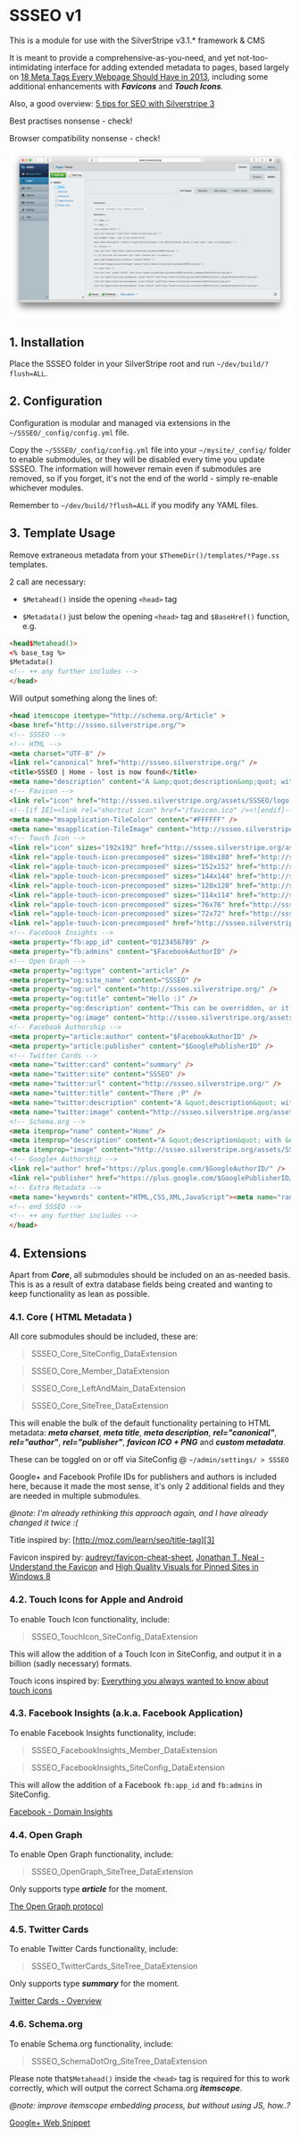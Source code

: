 SSSEO v1
========

This is a module for use with the SilverStripe v3.1.* framework & CMS

It is meant to provide a comprehensive-as-you-need, and yet not-too-intimidating interface for adding extended metadata to pages, based largely on [18 Meta Tags Every Webpage Should Have in 2013][1], including some additional enhancements with **_Favicons_** and **_Touch Icons_**.

Also, a good overview: [5 tips for SEO with Silverstripe 3][2]

Best practises nonsense - check!

Browser compatibility nonsense - check!

![Screenshot](composer-screenshot.png)

## 1. Installation

Place the SSSEO folder in your SilverStripe root and run `~/dev/build/?flush=ALL`.

## 2. Configuration

Configuration is modular and managed via extensions in the `~/SSSEO/_config/config.yml` file.

Copy the `~/SSSEO/_config/config.yml` file into your `~/mysite/_config/` folder to enable submodules, or they will be disabled every time you update SSSEO. The information will however remain even if submodules are removed, so if you forget, it's not the end of the world - simply re-enable whichever modules.

Remember to `~/dev/build/?flush=ALL` if you modify any YAML files.

## 3. Template Usage

Remove extraneous metadata from your `$ThemeDir()/templates/*Page.ss` templates.

2 call are necessary:

+ `$Metahead()` inside the opening `<head>` tag

+ `$Metadata()` just below the opening `<head>` tag and `$BaseHref()` function, e.g.

```html
<head$Metahead()>
<% base_tag %>
$Metadata()
<!-- ++ any further includes -->
</head>
```

Will output something along the lines of:

```html
<head itemscope itemtype="http://schema.org/Article" >
<base href="http://ssseo.silverstripe.org/">
<!-- SSSEO -->
<!-- HTML -->
<meta charset="UTF-8" />
<link rel="canonical" href="http://ssseo.silverstripe.org/" />
<title>SSSEO | Home - lost is now found</title>
<meta name="description" content="A &amp;quot;description&amp;quot; with &amp;#039;both&amp;#039; quotes in &amp;amp; some | other &amp;lt;nonsense&amp;gt;" />
<!-- Favicon -->
<link rel="icon" href="http://ssseo.silverstripe.org/assets/SSSEO/logo.png" />
<!--[if IE]><link rel="shortcut icon" href="/favicon.ico" /><![endif]-->
<meta name="msapplication-TileColor" content="#FFFFFF" />
<meta name="msapplication-TileImage" content="http://ssseo.silverstripe.org/assets/SSSEO/logo.png" />
<!-- Touch Icon -->
<link rel="icon" sizes="192x192" href="http://ssseo.silverstripe.org/assets/SSSEO/TouchIcon/_resampled/SetSize192192-logo.png">
<link rel="apple-touch-icon-precomposed" sizes="180x180" href="http://ssseo.silverstripe.org/assets/SSSEO/TouchIcon/_resampled/SetSize180180-logo.png">
<link rel="apple-touch-icon-precomposed" sizes="152x152" href="http://ssseo.silverstripe.org/assets/SSSEO/TouchIcon/logo.png">
<link rel="apple-touch-icon-precomposed" sizes="144x144" href="http://ssseo.silverstripe.org/assets/SSSEO/TouchIcon/_resampled/SetSize144144-logo.png">
<link rel="apple-touch-icon-precomposed" sizes="120x120" href="http://ssseo.silverstripe.org/assets/SSSEO/TouchIcon/_resampled/SetSize120120-logo.png">
<link rel="apple-touch-icon-precomposed" sizes="114x114" href="http://ssseo.silverstripe.org/assets/SSSEO/TouchIcon/_resampled/SetSize114114-logo.png">
<link rel="apple-touch-icon-precomposed" sizes="76x76" href="http://ssseo.silverstripe.org/assets/SSSEO/TouchIcon/_resampled/SetSize7676-logo.png">
<link rel="apple-touch-icon-precomposed" sizes="72x72" href="http://ssseo.silverstripe.org/assets/SSSEO/TouchIcon/_resampled/SetSize7272-logo.png">
<link rel="apple-touch-icon-precomposed" href="http://ssseo.silverstripe.org/assets/SSSEO/TouchIcon/_resampled/SetSize5757-logo.png"><!-- 57×57px -->
<!-- Facebook Insights -->
<meta property="fb:app_id" content="0123456789" />
<meta property="fb:admins" content="$FacebookAuthorID" />
<!-- Open Graph -->
<meta property="og:type" content="article" />
<meta property="og:site_name" content="SSSEO" />
<meta property="og:url" content="http://ssseo.silverstripe.org/" />
<meta property="og:title" content="Hello :)" />
<meta property="og:description" content="This can be overridden, or it will default to &#039;&lt;meta name=&quot;description&quot;&#039;... /&gt;" />
<meta property="og:image" content="http://ssseo.silverstripe.org/assets/SSSEO/OpenGraph/test.jpg" />
<!-- Facebook Authorship -->
<meta property="article:author" content="$FacebookAuthorID" />
<meta property="article:publisher" content="$GooglePublisherID" />
<!-- Twitter Cards -->
<meta name="twitter:card" content="summary" />
<meta name="twitter:site" content="SSSEO" />
<meta name="twitter:url" content="http://ssseo.silverstripe.org/" />
<meta name="twitter:title" content="There ;P" />
<meta name="twitter:description" content="A &quot;description&quot; with &#039;both&#039; quotes in &amp; some | other &lt;nonsense&gt;" />
<meta name="twitter:image" content="http://ssseo.silverstripe.org/assets/SSSEO/TwitterCards/test.jpg" />
<!-- Schema.org -->
<meta itemprop="name" content="Home" />
<meta itemprop="description" content="A &quot;description&quot; with &#039;both&#039; quotes in &amp; some | other &lt;nonsense&gt;" />
<meta itemprop="image" content="http://ssseo.silverstripe.org/assets/SSSEO/SchemaDotOrg/test.jpg" />
<!-- Google+ Authorship -->
<link rel="author" href="https://plus.google.com/$GoogleAuthorID/" />
<link rel="publisher" href="https://plus.google.com/$GooglePublisherID/" />
<!-- Extra Metadata -->
<meta name="keywords" content="HTML,CSS,XML,JavaScript"><meta name="random" content="1, 2, 3...">
<!-- end SSSEO -->
<!-- ++ any further includes -->
</head>
```

## 4. Extensions

Apart from **_Core_**, all submodules should be included on an as-needed basis. This is as a result of extra database fields being created and wanting to keep functionality as lean as possible.

### 4.1. Core ( HTML Metadata )

All core submodules should be included, these are:

> SSSEO_Core_SiteConfig_DataExtension

> SSSEO_Core_Member_DataExtension

> SSSEO_Core_LeftAndMain_DataExtension

> SSSEO_Core_SiteTree_DataExtension

This will enable the bulk of the default functionality pertaining to HTML metadata: **_meta charset_**, **_meta title_**, **_meta description_**, **_rel="canonical"_**, **_rel="author"_**, **_rel="publisher"_**, **_favicon ICO + PNG_** and **_custom metadata_**.

These can be toggled on or off via SiteConfig @ `~/admin/settings/ > SSSEO`

Google+ and Facebook Profile IDs for publishers and authors is included here, because it made the most sense, it's only 2 additional fields and they are needed in multiple submodules.

_@note: I'm already rethinking this approach again, and I have already changed it twice :(_

Title inspired by: [http://moz.com/learn/seo/title-tag][3]

Favicon inspired by: [audreyr/favicon-cheat-sheet][4], [Jonathan T. Neal - Understand the Favicon][5] and [High Quality Visuals for Pinned Sites in Windows 8][6]

### 4.2. Touch Icons for Apple and Android

To enable Touch Icon functionality, include:

> SSSEO_TouchIcon_SiteConfig_DataExtension

This will allow the addition of a Touch Icon in SiteConfig, and output it in a billion (sadly necessary) formats.

Touch icons inspired by: [Everything you always wanted to know about touch icons][11]

### 4.3. Facebook Insights (a.k.a. Facebook Application)

To enable Facebook Insights functionality, include:

> SSSEO_FacebookInsights_Member_DataExtension

> SSSEO_FacebookInsights_SiteConfig_DataExtension

This will allow the addition of a Facebook `fb:app_id` and `fb:admins` in SiteConfig.

[Facebook - Domain Insights][7]

### 4.4. Open Graph

To enable Open Graph functionality, include:

> SSSEO_OpenGraph_SiteTree_DataExtension

Only supports type **_article_** for the moment.

[The Open Graph protocol][8]

### 4.5. Twitter Cards

To enable Twitter Cards functionality, include:

> SSSEO_TwitterCards_SiteTree_DataExtension

Only supports type **_summary_** for the moment.

[Twitter Cards - Overview][9]

### 4.6. Schema.org

To enable Schema.org functionality, include:

> SSSEO_SchemaDotOrg_SiteTree_DataExtension

Please note that`$Metahead()` inside the `<head>` tag is required for this to work correctly, which will output the correct Schama.org **_itemscope_**.

_@note: improve itemscope embedding process, but without using JS, how..?_

[Google+ Web Snippet][10]



[1]: https://www.iacquire.com/blog/18-meta-tags-every-webpage-should-have-in-2013
[2]: http://www.silverstripe.org/blog/5-tips-for-seo-with-silverstripe-3-/
[3]: http://moz.com/learn/seo/title-tag
[4]: https://github.com/audreyr/favicon-cheat-sheet
[5]: http://www.jonathantneal.com/blog/understand-the-favicon/
[6]: http://blogs.msdn.com/b/ie/archive/2012/06/08/high-quality-visuals-for-pinned-sites-in-windows-8.aspx
[7]: https://developers.facebook.com/docs/platforminsights/domains
[8]: http://ogp.me
[9]: https://dev.twitter.com/cards/overview
[10]: https://developers.google.com/+/web/snippet/
[11]: https://mathiasbynens.be/notes/touch-icons
